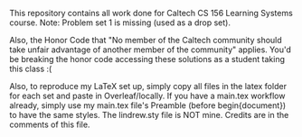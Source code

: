 This repository contains all work done for Caltech CS 156 Learning Systems course.
Note: Problem set 1 is missing (used as a drop set). 


Also, the Honor Code that "No member of the Caltech community should take unfair advantage of another member of the community" applies.
You'd be breaking the honor code accessing these solutions as a student taking this class :(


Also, to reproduce my LaTeX set up, simply copy all files in the latex folder for each set and paste in Overleaf/locally. 
If you have a main.tex workflow already, simply use my main.tex file's Preamble (before begin{document}) to have the same styles.
The lindrew.sty file is NOT mine. Credits are in the comments of this file.

